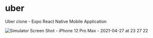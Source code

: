 # uber
Uber clone - Expo React Native Mobile Application


![Simulator Screen Shot - iPhone 12 Pro Max - 2021-04-27 at 23 27 22](https://user-images.githubusercontent.com/44552983/116285718-3a5a2100-a7b0-11eb-9e9c-679713f79744.png)
